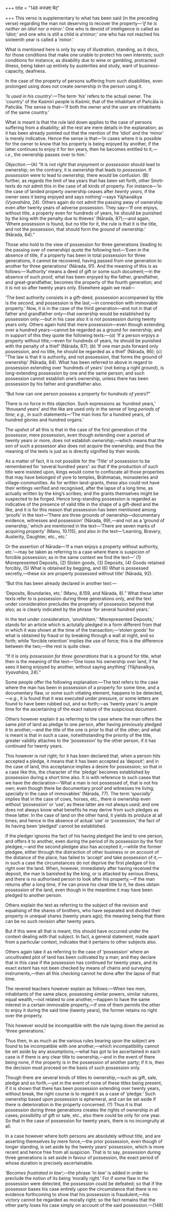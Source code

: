 +++
title = "148 अजडश् चेद्"

+++
This verso is supplementary to what has been said (in the preceding
verse) regarding the man not deserving to recover the property—‘*if he
is neither an idiot nor a minor*.’ One who is devoid of intelligence is
called as ‘*idiot*;’ and one who is still a child is a‘*minor*;’ one who
has not reached his sixteenth year is called a ‘*minor*.’

What is mentioned here is only by way of illustration, standing, as it
docs, for those conditions that make one unable to protect his own
interests; such conditions for instance, as disability due to wine or
gambling, protracted illness, being taken up entirely by austerities and
study, want of business-capacity, deafness.

In the case of the property of persons suffering from such disabilities,
even prolonged using does not create ownership in the person using it.

‘*Is used in his country*’.—The term ‘*his*’ refers to the actual owner.
The ‘*country*’ of the Kaśmiri people is Kaśmir, that of the inhabitant
of Pañcāla is Pañcāla. The sense is that—‘if both the owner and the user
are inhabitants of the same country.’

What is meant is that the rule laid down applies to the case of persons
suffering from a disability; all the rest are mere details in the
explanation; as it has been already pointed out that the mention of the
‘idiot’ and the ‘minor’ is merely indicative. Hence the sense is
that—‘in cases where it is possible for the owner to know that his
property is being enjoyed by another, if the latter continues to enjoy
it for ten years, then he becomes entitled to it,—*i.e*., the ownership
passes over to him.’

*Objection*.—(A) “It is not right that *enjoyment* or *possession*
should lead to ownership; on the contrary, it is *ownership* that leads
to *possession*. If *possession* were to lead to *ownership*, there
would be confusion. (B) further, as regards the limit of tea years that
has been set forth, other Smṛti-texts do not admit this in the case of
all kinds of property. For instance—‘in the case of landed property
ownership ceases after *twenty years*, if the owner sees it being
enjoyed and says nothing’—says Yājñavalkya (*Vyavahāra*, 24). Others
again do not admit the passing away of ownership even after twenty years
of adverse possession. They say—‘If one enjoys, without title, a
property even for hundreds of years, he should be punished by the king
with the penalty due to thieves’ (Nārada, 87);—and again, ‘Where
possession is found, but no title for it, the rule is that it is the
title, and not the possession, that should form the ground of
ownership.’ (Nārada, 84).”

Those who hold to the view of possession for three generations (leading
to the passing over of ownership) quote the following text—‘Even in the
absence of title, if a property has been in total possession for three
generations, it cannot be recovered, having passed from one generation
to another for three generations’ (Nārada, 91). And the meaning of this
is as follows:—‘Authority’ means a deed of gift or some such
document;—in the absence of such proof, what has been enjoyed by the
father, grandfather, and great-grandfather, becomes the property of the
fourth generation; and it is not so after twenty years only. Elsewhere
again we read—

‘The best authority consists in a gift-deed, possession accompanied by
title is the second, and possession is the last,—in connection with
immovable property.’ Now, it is in the case of the third generation—and
not in that of father and grandfather only—that ownership would be
established by possession only:—but in his case also it is not
possession during twenty years only. Others again hold that mere
possession—even though extending over a hundred years—cannot be regarded
as a ground for ownership; and in support of this they quote the
following texts:—(*a*) ‘If a person enjoys a property without
title,—even for hundreds of years, he should be punished with the
penalty of a thief’ (Nārada, 87); (*b*) ‘If one man puts forward only
possession, and no title, he should be regarded as a thief’ (Nārada,
86); (*c*) “The law is that it is authority, and not possession, that
forms the ground of ownership’ (Nārada, 84). What has been referred to
above in regard to possession extending over ‘hundreds of years’ (not
being a right ground), is long-extending possession by one and the same
person; and such possession cannot establish one’s ownership, unless
there has been possession by his father and grandfather also.

“But how can one person possess a property for *hundreds of years*?”

There is no force in this objection. Such expressions as ‘hundred
years,’ ‘thousand years’ and the like are used only in the sense of
*long periods of time*; *e.g*., in such statements—‘The man lives for a
hundred years, of hundred glories and hundred organs.’

The upshot of all this is that in the case of the first generation of
the possessor, mere possession, even though extending over a period of
twenty years or more, does not establish *ownership*,—which means that
the son of such a possessor also does not acquire the ownership; and
thus the meaning of the texts is just as is directly signified by their
words.

As a matter of fact, it is not possible for the ‘Title’ of possession to
be remembered for ‘several hundred years’: so that if the production of
such title were insisted upon, kings would come to confiscate all those
properties that may have belonged of yore to temples, Brāhmaṇas,
monasteries and village-communities. As for written land-grants, these
also could not have their writings verified and recognised, after the
lapse of a long time, as actually written by the king’s scribes; and the
grants themselves might be suspected to be forged. Hence long-standing
possession is regarded as indicative of the presence of valid title in
the shape of a gift-deed and the like, and it is for this reason that
possession has been mentioned among ‘proofs’ in the text—‘There are
three grounds of ownership—documentary evidence, witnesses and
possession’ (Nārada, 69),—and not as a ‘ground of ownership,’ which are
mentioned in the text—‘There are seven marks of acquiring property’
(Manu, 10.115), and also in the text—‘Learning, Bravery, Austerity,
Daughter, etc., etc.’

Or the assertion of Nārada—‘If a man enjoys a property without
authority, etc.’—may be taken as referring to a case where there is
suspicion of forcible possession; as in the same context we find the
text—’ (1) Misrepresented Deposits, (2) Stolen goods, (3) Deposits, (4)
Goods retained forcibly, (5) What is obtained by begging, and (6) What
is possessed secretly,—these six are property possessed without title’
(Nārada, 92).

“But this has been already declared in another text:—

‘Deposits, Boundaries, etc.’ (Manu, 8.159, and Nārada, 8).” What these
latter texts refer to is possession during three generations only, and
the text under consideration precludes the propriety of possession
beyond that also; as is clearly indicated by the phrase ‘for several
hundred years.’

In the text under consideration, ‘*anvāhitam*,’ ‘Misrepresented
Deposits,’ stands for an article which is actutally pledged in a form
different from that in which it was shown at the time of the
transaction;—‘stolen goods’ for what is obtained by fraud or by breaking
through a wall at night, and so forth; while ‘forcible retention’
implies the use of force; this is the difference between the two;—the
rest is quite clear.

“If it is only *possession for three generations* that is a ground for
title, what then is the meaning of the text—‘One loses his ownership
over land, if he sees it being enjoyed by another, without saying
anything’ (Yājñavalkya, *Vyavahāra*, 24).”

Some people offer the following explanation:—The text refers to the case
where the man has been in possession of a property for some time, and a
documentary flaw, or some such vitiating element, happens to be
detected,—*e.g*., it is found that it was executed under pressure, or
some letters are found to have been rubbed out, and so forth;—as ‘twenty
years’ is ample time for the ascertaining of the exact nature of the
suspicious document.

Others however explain it as referring to the case where the man offers
the same plot of land as pledge to one person, after having previously
pledged it to another,—and the title of the one is prior to that of the
other; and what is meant is that in such a case, notwithstanding the
priority of the title, greater validity attaches to the ‘possession’ by
the other person, if it has continued for twenty years.

This however is not right; for it has been declared that, when a person
hits accepted a pledge, it means that it has been accepted as ‘deposit’;
and in the case of land, this acceptance implies a desire for
possession; so that in a case like this, the character of the ‘pledge’
becomes established by possession during a short time also. It is with
reference to such cases that we have the declaration—‘What a man is not
possessed of, that is not his own; even though there be documentary
proof and witnesses Ire living; specially in the case of immovables’
(Nārada, 77). The term ‘*specially*’ implies that in the case of cows,
horses, etc., there *is* ownership even without ‘possession’ or ‘use’;
as these latter are not always *used*; and one does not always know what
benefits he may derive from such pledges as these latter. In the case of
land on the other hand, it yields its produce at all times; and hence in
the absence of actual ‘use’ or ‘possession,’ the fact of its having been
‘pledged’ cannot be established.

If the pledger ignores the fact of his having pledged the land to one
person, and offers it to another, even during the period of its
possession by the first pledgee,—and the second pledgee also has
accepted it,—while the former pledgee, either through the distraction of
other business or on account of the distance of the place, has failed to
‘accept’ and take possession of it,—in such a case the circumstances do
not deprive the first pledgee of his right over the land. When, however,
immediately after having received the deposit, the man Is banished by
the king, or is attacked by serious illness, and there is no authorised
person to look after his property,—if the man returns after a long time,
if he can prove his clear title to it, he does obtain possession of the
land, even though in the meantime it may have been pledged to another
person.

Others explain the text as referring to the subject of the revision and
equalising of the shares of brothers, who have separated and divided
their property in unequal shares (twenty years ago); the meaning being
that there can be no such revision after twenty years.

But if this were all that is meant, this should have occurred under the
context dealing with that subject. In fact, a general statement, made
apart from a particular context, indicates that it pertains to other
subjects also.

Others again take it as referring to the case of ‘possession’ where an
uncultivated plot of land has been cultivated by a man; and they declare
that in this case if the possession has continued for twenty years, and
its exact extent has not been checked by means of chains and surveying
instruments,—then all this checking cannot he done after the lapse of
that time.

The revered teachers however explain as follows:—When two men,
inhabitants of the same place, possessing similar powers, similar
natures, equal wealth,—not related to one another,—happen to have the
same interest in a certain immovable property,—if one of them permits
the other to enjoy it during the said time (twenty years), the former
retains no right over the property.

This however would be incompatible with the rule laying down the period
as ‘three generations.’

Thus then, in as much as the various rules bearing upon the subject are
found to be incompatible with one another,—which incompatibility cannot
be set aside by any assumptions,—what has got to be ascertained in each
case is if there is any clear title to ownership,—and in the event of
there being none, if the property is in the possession of another party;
if it is, then the decision must proceed on the basis of such possession
only.

Though there are several kinds of titles to ownership,—such as gift,
sale, pledge and so forth,—yet in the event of none of these titles
being present, if it is shown that there has been possession extending
over twenty years, without break, the right course is to regard it as a
case of ‘pledge.’ Such ownership based upon possession is ephemeral, and
can be set aside if there is deterioration in the property concerned.
(?) Thus it is that possession during three generations creates the
rights of ownership in all cases; possibility of gift or sale, etc.,
also there could be only for one year. So that in the case of possession
for twenty years, there is no incongruity at all.

In a case however where both persons are absolutely without title, and
are asserting themselves by mere force,—the prior possession, even
though of longer standing, is set aside by the twenty years’ possession,
which is more recent and hence free from all suspicion. That is to say,
possession during three generations is set aside in favour of
possession, the exact period of whose duration is precisely
ascertainable.

‘*Becomes frustrated in law*’;—the phrase ‘*in law*’ is added in order
to preclude the notion of its being ‘morally right.’ For if some flaw in
the possession were detected, the possession could be defeated; so that
if the possessor bases his case entirely upon the circumstance that
there is no evidence forthcoming to show that his possession is
fraudulent,—his victory cannot be regarded as morally right; so the fact
remains that the other party loses his case simply on account of the
said possession.—(148)



